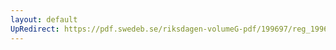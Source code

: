 ```yaml
---
layout: default
UpRedirect: https://pdf.swedeb.se/riksdagen-volumeG-pdf/199697/reg_199697/reg_199697_0297.pdf
---
```

